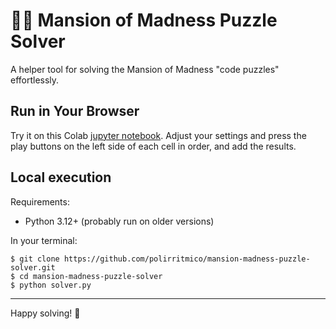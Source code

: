 # 🐙🔮 **Mansion of Madness Puzzle Solver**

A helper tool for solving the Mansion of Madness "code puzzles" effortlessly.

## Run in Your Browser

Try it on this Colab
[jupyter notebook](https://colab.research.google.com/github/polirritmico/mansion-madness-puzzle-solver/blob/main/demo.ipynb).
Adjust your settings and press the play buttons on the left side of each cell in
order, and add the results.

## Local execution

Requirements:

- Python 3.12+ (probably run on older versions)

In your terminal:

```terminal
$ git clone https://github.com/polirritmico/mansion-madness-puzzle-solver.git
$ cd mansion-madness-puzzle-solver
$ python solver.py
```

---

Happy solving! 🧩

